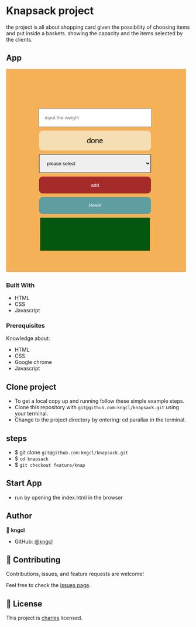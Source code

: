 # Knapsack project

the project is all about shopping card given the possibility of choosing items and put inside a baskets. showing the capacity and the items selected by the clients.

## App

![Home](assets/images/Screenshot%20from%202022-12-09%2012-28-46.png)

### Built With

- HTML
- CSS
- Javascript

### Prerequisites

Knowledge about:

- HTML
- CSS
- Google chrome
- Javascript
  
## Clone project

- To get a local copy up and running follow these simple example steps.
- Clone this repository with `git@github.com:kngcl/knapsack.git` using your terminal.
- Change to the project directory by entering: cd parallax in the terminal.

## steps

- $ git clone `git@github.com:kngcl/knapsack.git`
- $ `cd knapsack`
- $ `git checkout feature/knap`

## Start App

- run by opening the index.html in the browser

## Author

👤 **kngcl**

- GitHub: [@kngcl](https://github.com/kngcl/knapsack)

## 🤝 Contributing

Contributions, issues, and feature requests are welcome!

Feel free to check the [issues page](https://github.com/kngcl/knapsack/issues).

## 📝 License

This project is [charles](./LICENSE) licensed.
